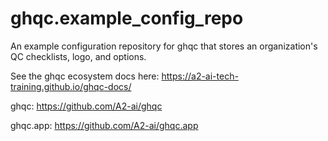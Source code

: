 # ghqc.example_config_repo
An example configuration repository for ghqc that stores an organization's QC checklists, logo, and options.

See the ghqc ecosystem docs here: https://a2-ai-tech-training.github.io/ghqc-docs/

ghqc: https://github.com/A2-ai/ghqc

ghqc.app: https://github.com/A2-ai/ghqc.app


